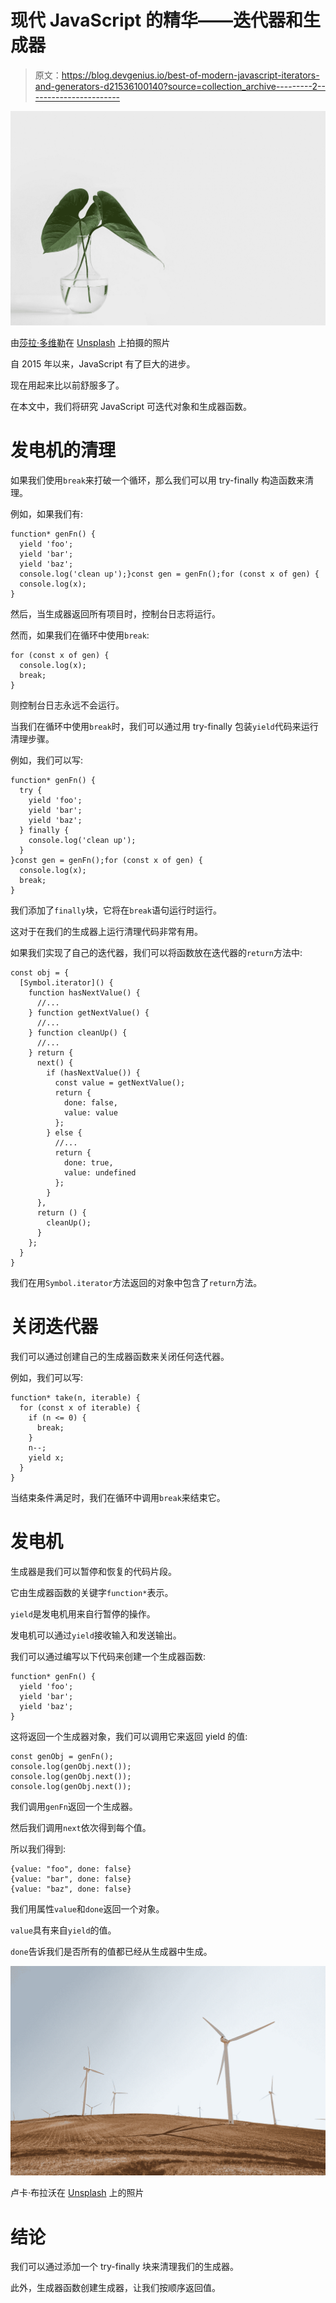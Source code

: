 # 现代 JavaScript 的精华——迭代器和生成器

> 原文：<https://blog.devgenius.io/best-of-modern-javascript-iterators-and-generators-d21536100140?source=collection_archive---------2----------------------->

![](img/0d464f11e2530f91bccb67a8260c10a9.png)

由[莎拉·多维勒](https://unsplash.com/@sarahdorweiler?utm_source=medium&utm_medium=referral)在 [Unsplash](https://unsplash.com?utm_source=medium&utm_medium=referral) 上拍摄的照片

自 2015 年以来，JavaScript 有了巨大的进步。

现在用起来比以前舒服多了。

在本文中，我们将研究 JavaScript 可迭代对象和生成器函数。

# 发电机的清理

如果我们使用`break`来打破一个循环，那么我们可以用 try-finally 构造函数来清理。

例如，如果我们有:

```
function* genFn() {
  yield 'foo';
  yield 'bar';
  yield 'baz';
  console.log('clean up');}const gen = genFn();for (const x of gen) {
  console.log(x);
}
```

然后，当生成器返回所有项目时，控制台日志将运行。

然而，如果我们在循环中使用`break`:

```
for (const x of gen) {
  console.log(x);
  break;
}
```

则控制台日志永远不会运行。

当我们在循环中使用`break`时，我们可以通过用 try-finally 包装`yield`代码来运行清理步骤。

例如，我们可以写:

```
function* genFn() {
  try {
    yield 'foo';
    yield 'bar';
    yield 'baz';
  } finally {
    console.log('clean up');
  }
}const gen = genFn();for (const x of gen) {
  console.log(x);
  break;
}
```

我们添加了`finally`块，它将在`break`语句运行时运行。

这对于在我们的生成器上运行清理代码非常有用。

如果我们实现了自己的迭代器，我们可以将函数放在迭代器的`return`方法中:

```
const obj = {
  [Symbol.iterator]() {
    function hasNextValue() {
      //...
    } function getNextValue() {
      //...
    } function cleanUp() {
      //...
    } return {
      next() {
        if (hasNextValue()) {
          const value = getNextValue();
          return {
            done: false,
            value: value
          };
        } else {
          //...
          return {
            done: true,
            value: undefined
          };
        }
      },
      return () {
        cleanUp();
      }
    };
  }
}
```

我们在用`Symbol.iterator`方法返回的对象中包含了`return`方法。

# 关闭迭代器

我们可以通过创建自己的生成器函数来关闭任何迭代器。

例如，我们可以写:

```
function* take(n, iterable) {
  for (const x of iterable) {
    if (n <= 0) {
      break;
    }
    n--;
    yield x;
  }
}
```

当结束条件满足时，我们在循环中调用`break`来结束它。

# 发电机

生成器是我们可以暂停和恢复的代码片段。

它由生成器函数的关键字`function*`表示。

`yield`是发电机用来自行暂停的操作。

发电机可以通过`yield`接收输入和发送输出。

我们可以通过编写以下代码来创建一个生成器函数:

```
function* genFn() {
  yield 'foo';
  yield 'bar';
  yield 'baz';
}
```

这将返回一个生成器对象，我们可以调用它来返回 yield 的值:

```
const genObj = genFn();
console.log(genObj.next());
console.log(genObj.next());
console.log(genObj.next());
```

我们调用`genFn`返回一个生成器。

然后我们调用`next`依次得到每个值。

所以我们得到:

```
{value: "foo", done: false}
{value: "bar", done: false}
{value: "baz", done: false}
```

我们用属性`value`和`done`返回一个对象。

`value`具有来自`yield`的值。

`done`告诉我们是否所有的值都已经从生成器中生成。

![](img/3a4e7eeb9b11bc9562aaab902529d449.png)

卢卡·布拉沃在 [Unsplash](https://unsplash.com?utm_source=medium&utm_medium=referral) 上的照片

# 结论

我们可以通过添加一个 try-finally 块来清理我们的生成器。

此外，生成器函数创建生成器，让我们按顺序返回值。